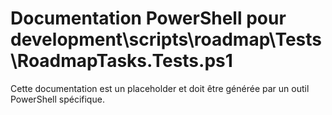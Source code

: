 # Documentation PowerShell pour development\scripts\roadmap\Tests\RoadmapTasks.Tests.ps1

Cette documentation est un placeholder et doit être générée par un outil PowerShell spécifique.
